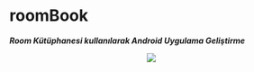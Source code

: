 # roomBook

**_Room Kütüphanesi kullanılarak Android Uygulama Geliştirme_**

<p align="center">
<img align="center" src="https://user-images.githubusercontent.com/13876601/80646501-85decf80-8a75-11ea-88f2-e9d345f9ce63.PNG">
</p>

